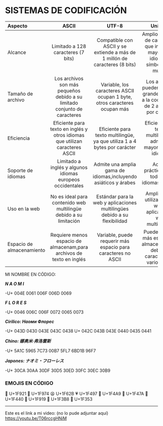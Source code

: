 # SISTEMAS DE CODIFICACIÓN


| Aspecto | ASCII | UTF-8 | Unicode |
| :------------ |:---------------:| :---------------:| :-----:|
| Alcance        | Limitado a 128 caracteres (7 bits) | Compatible con ASCII y se extiende a más de 1 millón de caracteres (8 bits) | Amplio conjunto de caracteres que incluye la mayoría de idiomas y símbolos del mundo |
| Tamaño de archivo | Los archivos son más pequeños debido a su limitado conjunto de caracteres | Variable, los caracteres ASCII ocupan 1 byte, otros caracteres ocupan más | Los archivos pueden ser más grandes debido a la codificación de 2 a 4 bytes por carácter |
| Eficiencia  | Eficiente para texto en inglés y otros idiomas que utilizan caracteres ASCII | Eficiente para texto multilingüe, ya que utiliza 1 a 4 bytes por carácter | Eficiente para texto multilingüe y admite la mayoría de los idiomas |
| Soporte de idiomas  | Limitado a inglés y algunos idiomas europeos occidentales | Admite una amplia gama de idiomas,incluyendo asiáticos y árabes | Admite prácticamente todos los idiomas escritos |
| Uso en la web  | No es ideal para contenido web multilingüe debido a su limitación | Estándar para la web y aplicaciones multilingües debido a su flexibilidad | Ampliamente utilizado en la web y aplicaciones web multilingües |
| Espacio de almacenamiento  | Requiere menos espacio de almacenam,para archivos de texto en inglés | Variable, puede requerir más espacio para caracteres no ASCII | Puede requerir más espacio de almacenamiento debido a caracteres de varios bytes |

MI NOMBRE EN CÓDIGO:

***N A O M I***

-U+ 004E 0061 006F 006D 0069 

***F L O R E S***

-U+ 0046 006C 006F 0072 0065 0073

***Cirilico: Наоми Флорес***

-U+ 043D 0430 043E 043C 0438     U+ 042C 043B 043E 0440 0435 0441

***Chino: 娜奥米·弗洛雷斯***

-U+ 5A1C 5965 7C73 00B7 5FL7 6BD1B 96F7

***Japones: ナオミ・フローレス***

-U+ 30CA 30AA 30DF 30D5 30ED 30FC 30EC 30B9

### EMOJIS EN CÓDIGO

🤡 U+1F921
🥴 U+1F974
😫 U+1F62B
💗 U+1F497
💩 U+1F4A9
👺 U+1F47A
👀 U+1F440
🤙 U+1F919
🎸 U+1F3B8
🍓 U+1F353


---------------

Este es el link a mi video: (no lo pude adjuntar aquí) 
https://youtu.be/T06rccgHNiM
